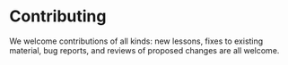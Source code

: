 # Contributing

We welcome contributions of all kinds:
new lessons,
fixes to existing material,
bug reports,
and reviews of proposed changes are all welcome.
